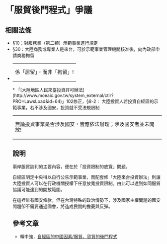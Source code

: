 # 「服貿後門程式」爭議

## 相關法條

* §10：對服務業（第二類）示範事業進行規定
* §30：大陸商務或專業人是來台，可於示範事業管理機關核准後，向內政部申請商務拘留
* <table border="0">
<tbody>
<tr>
<td>
<p style="line-height: 14pt;"></p>
<p style="line-height: 14pt;"><span style="font-size: 12pt;" lang="ZH-TW">係「居留」，而非「拘留」!</span></p>
</td>
</tr>
</tbody>
</table>
* 「[大陸地區人民來臺投資許可辦法](http://www.moeaic.gov.tw/system_external/ctlr?PRO=LawsLoad&id=64)」102修正，§8-2： 大陸投資人若投資自經區的示範事業，若不涉及國安，投資就不受法規限制
<table border="0">
<tbody>
<tr>
<td>
<p style="line-height: 14pt;"></p>
<p style="line-height: 14pt;"><span style="font-size: 12pt;" lang="ZH-TW">無論投資事業是否涉及國安，皆應依法辦理；涉及國安者並未開放!</span></p>
</td>
</tr>
</tbody>
</table>

## 說明

兩岸服貿談判的主要內容，便在於「投資限制的放寬」問題。

自經區明定中央得以自行公告示範事業，而配套修「大陸來台投資辦法」則讓大陸投資人可以在行政機關授權下任意放寬投資限制。由此可以達到如同服貿協議可能達到的開放範圍。

在這裡雖有國安條款，但在台灣特殊的政治情勢下，涉及國家主權問題的國安問題卻不需要通過國會，將造成民間的擔憂與反彈。

## 參考文章

* 賴中強，[自經區的中國因素/服貿、貨貿的後門程式](https://sites.google.com/a/labor.ngo.tw/labor/activities/symposium/fepzs/10)
